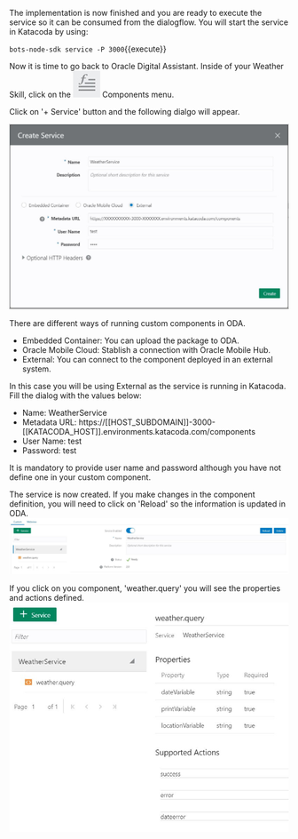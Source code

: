 The implementation is now finished and you are ready to execute the service so it can be consumed from the dialogflow.
You will start the service in Katacoda by using:

`bots-node-sdk service -P 3000`{{execute}}

Now it is time to go back to Oracle Digital Assistant.
Inside of your Weather Skill, click on the ![Oracle Digital Assistant Components](./assets/menu-custcomponents.jpg) Components menu.

Click on '+ Service' button and the following dialgo will appear.

![Oracle Digital Assistant Components](./assets/create-service.jpg)

There are different ways of running custom components in ODA.
  * Embedded Container: You can upload the package to ODA.
  * Oracle Mobile Cloud: Stablish a connection with Oracle Mobile Hub.
  * External: You can connect to the component deployed in an external system. 

In this case you will be using External as the service is running in Katacoda.
Fill the dialog with the values below:
  * Name: WeatherService
  * Metadata URL: https://[[HOST_SUBDOMAIN]]-3000-[[KATACODA_HOST]].environments.katacoda.com/components
  * User Name: test
  * Password: test

It is mandatory to provide user name and password although you have not define one in your custom component.

The service is now created. If you make changes in the component definition, you will need to click on 'Reload' so the information is updated in ODA.
![Oracle Digital Assistant Service detail](./assets/service-details.jpg)

If you click on you component, 'weather.query' you will see the properties and actions defined.
![Oracle Digital Assistant Component detail](./assets/component-details.jpg)